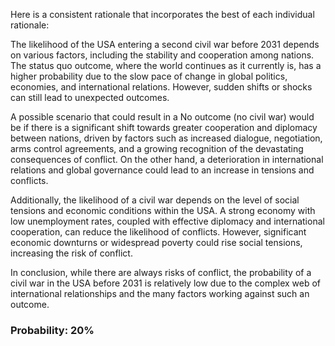 Here is a consistent rationale that incorporates the best of each individual rationale:

The likelihood of the USA entering a second civil war before 2031 depends on various factors, including the stability and cooperation among nations. The status quo outcome, where the world continues as it currently is, has a higher probability due to the slow pace of change in global politics, economies, and international relations. However, sudden shifts or shocks can still lead to unexpected outcomes.

A possible scenario that could result in a No outcome (no civil war) would be if there is a significant shift towards greater cooperation and diplomacy between nations, driven by factors such as increased dialogue, negotiation, arms control agreements, and a growing recognition of the devastating consequences of conflict. On the other hand, a deterioration in international relations and global governance could lead to an increase in tensions and conflicts.

Additionally, the likelihood of a civil war depends on the level of social tensions and economic conditions within the USA. A strong economy with low unemployment rates, coupled with effective diplomacy and international cooperation, can reduce the likelihood of conflicts. However, significant economic downturns or widespread poverty could rise social tensions, increasing the risk of conflict.

In conclusion, while there are always risks of conflict, the probability of a civil war in the USA before 2031 is relatively low due to the complex web of international relationships and the many factors working against such an outcome.

### Probability: 20%